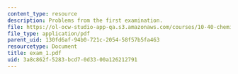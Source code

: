```yaml
---
content_type: resource
description: Problems from the first examination.
file: https://ol-ocw-studio-app-qa.s3.amazonaws.com/courses/10-40-chemical-engineering-thermodynamics-fall-2003/3a8c862f5283bcd70d3300a126212791_exam_1.pdf
file_type: application/pdf
parent_uid: 130fd6af-94b0-721c-2054-58f57b5fa463
resourcetype: Document
title: exam_1.pdf
uid: 3a8c862f-5283-bcd7-0d33-00a126212791
---
```

